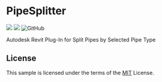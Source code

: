 ﻿# PipeSplitter
![](https://img.shields.io/badge/Revit%20API-2019-blue)
![](https://img.shields.io/badge/.NET-4.7.2-blue)
![GitHub](https://img.shields.io/github/license/MyN1ckName/PipeSplitter?color=blue)

Autodesk Revit Plug-In for Split Pipes by Selected Pipe Type

## License
This sample is licensed under the terms of the [MIT](https://opensource.org/licenses/MIT) License.